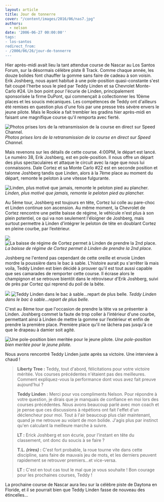 ```yaml
---
layout: article
title: Jour de tonnerre
cover: "/content/images/2016/06/nas7.jpg"
authors:
  - nelson
date: '2006-06-27 00:00:00''
tags:
- los-santos
redirect_from:
- /2006/06/26/jour-de-tonnerre
---
```


Hier après-midi avait lieu la tant attendue course de Nascar au Los Santos Forum, sur la désormais célèbre piste 8 Track. Comme chaque année, les douze bolides font chauffer la gomme sans faire de cadeau à son voisin. Erik Joshberg, nous ayant habitué à une pole-position quasi-constante s'est fait coupé l'herbe sous le pied par Teddy Linden et sa Chevrolet Monte-Carlo #24. Un bon point pour l'écurie de Linden, principalement sponsorisée la firme DuPont, qui commençait à collectionner les 10ème places et les soucis mécaniques. Les compétences de Teddy ont d'ailleurs été remises en question plus d'une fois par une presse très sévère envers le jeune pilote. Mais le Rookie a fait trembler les gradins hier après-midi en faisant une magnifique course qu'il remporta avec fierté.

![Photos prises lors de la retransmission de la course en direct sur Speed Channel.](/content/images/2005/01/nas7.jpg)
_Photos prises lors de la retransmission de la course en direct sur Speed Channel._

Mais revenons sur les détails de cette course. 4:00PM, le départ est lancé. Le numéro 38, Erik Joshberg, est en pole-position. Il nous offre un départ des plus spectaculaires et attaque le circuit avec la rage que nous lui connaissons. Dale Cortez et sa Monte Carlo #22 est en seconde position et talonne Joshberg tandis que Linden, alors à la 7ème place au moment du départ, remonte le peloton à une vitesse fulgurante.

![Linden, plus motivé que jamais, remonte le peloton pied au plancher.](/content/images/2005/01/nas5.jpg)
_Linden, plus motivé que jamais, remonte le peloton pied au plancher._

Au 5ème tour, Joshberg est toujours en tête, Cortez lui colle au pare-choc et Linden continue son ascension. Au même moment, la Chevrolet de Cortez rencontre une petite baisse de régime, le véhicule n'est plus à son plein potentiel, ce qui va non seulement l'éloigner de Joshberg, mais surtout permettre à Linden d’intégrer le peloton de tête en doublant Cortez en pleine courbe, par l’extérieur.

![](/content/images/2005/01/nas6.jpg)
![La baisse de régime de Cortez permet à Linden de prendre la 2nd place.](/content/images/2005/01/nas3.jpg)
_La baisse de régime de Cortez permet à Linden de prendre la 2nd place._

Joshberg ne l'entend pas cependant de cette oreille et envoie Linden mordre la poussière dans le bac à sable. L'histoire aurait pu s'arrêter là mais voila, Teddy Linden est bien décidé à prouver qu'il est tout aussi capable que ses camarades de remporter cette course. Il écrase alors le champignon et se retrouve bientôt dans le rétroviseur d'Erik Joshberg, suivi de près par Cortez qui reprend du poil de la bête.

![](/content/images/2005/01/nas2.jpg)
![Teddy Linden dans le bac à sable...repart de plus belle.](/content/images/2005/01/nas4.jpg)
_Teddy Linden dans le bac à sable...repart de plus belle._

C'est au 8ème tour que l'occasion de prendre la tête va se présenter à Linden. Joshberg commet la faute de trop coller à l’intérieur d'une courbe, permettant ainsi à Linden de mettre la gomme sur l’extérieur et enfin de prendre la première place. Première place qu'il ne lâchera pas jusqu'à ce que le drapeau à damier soit agité.

![Une pole-position bien meritée pour le jeune pilote.](/content/images/2005/01/nas1.jpg)
_Une pole-position bien meritée pour le jeune pilote._

Nous avons rencontré Teddy Linden juste après sa victoire. Une interview à chaud !

> **Liberty Tree :** Teddy, tout d'abord, félicitations pour votre victoire méritée. Vos courses précédentes n'étaient pas des meilleures. Comment expliquez-vous la performance dont vous avez fait preuve aujourd'hui ?
> 
> **Teddy Linden :** Merci pour vos compliments Nelson. Pour répondre à votre question, je dirais que je manquais de confiance en moi lors des courses précédentes. Nous avons beaucoup parlé avec mon coach et je pense que ces discussions à répétions ont fait l'effet d'un déclencheur pour moi. Tout à l'air beaucoup plus clair maintenant, quand je me retrouve au volant de mon bolide. J'agis plus par instinct qu'en calculant la meilleure marche à suivre.
> 
> **LT :** Erick Joshberg et son écurie, pour l'instant en tête du classement, ont donc du soucis à se faire ?
> 
> **T.L. _(rires)_ :** C'est fort probable, la roue tourne vite dans cette discipline, sans faire de mauvais jeu de mots, et les derniers peuvent rapidement se retrouver premiers...et vice-versa.
> 
> **LT :** C'est en tout cas tout le mal que je vous souhaite ! Bon courage pour les prochaines courses, Teddy !

La prochaine course de Nascar aura lieu sur la célèbre piste de Daytona en Floride, et il se pourrait bien que Teddy Linden fasse de nouveau des étincelles...
